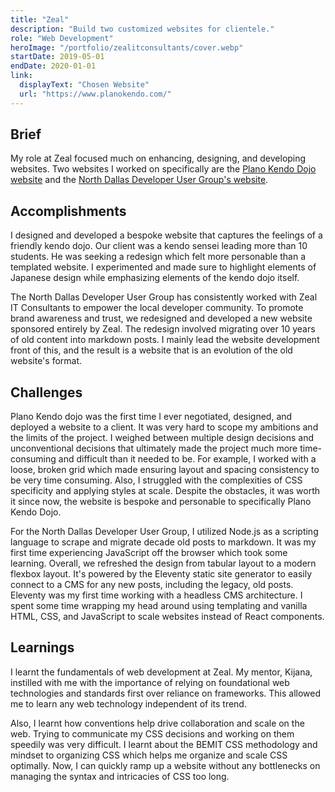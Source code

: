```yaml
---
title: "Zeal"
description: "Build two customized websites for clientele."
role: "Web Development"
heroImage: "/portfolio/zealitconsultants/cover.webp"
startDate: 2019-05-01
endDate: 2020-01-01
link:
  displayText: "Chosen Website"
  url: "https://www.planokendo.com/"
---
```


## Brief

My role at Zeal focused much on enhancing, designing, and developing websites. Two websites I worked on specifically are the [Plano Kendo Dojo website](https://www.planokendo.com/) and the [North Dallas Developer User Group's website](https://www.northdallas.net/).

## Accomplishments

I designed and developed a bespoke website that captures the feelings of a friendly kendo dojo. Our client was a kendo sensei leading more than 10 students. He was seeking a redesign which felt more personable than a templated website. I experimented and made sure to highlight elements of Japanese design while emphasizing elements of the kendo dojo itself.

The North Dallas Developer User Group has consistently worked with Zeal IT Consultants to empower the local developer community. To promote brand awareness and trust, we redesigned and developed a new website sponsored entirely by Zeal. The redesign involved migrating over 10 years of old content into markdown posts. I mainly lead the website development front of this, and the result is a website that is an evolution of the old website's format.

## Challenges

Plano Kendo dojo was the first time I ever negotiated, designed, and deployed a website to a client. It was very hard to scope my ambitions and the limits of the project. I weighed between multiple design decisions and unconventional decisions that ultimately made the project much more time-consuming and difficult than it needed to be. For example, I worked with a loose, broken grid which made ensuring layout and spacing consistency to be very time consuming. Also, I struggled with the complexities of CSS specificity and applying styles at scale. Despite the obstacles, it was worth it since now, the website is bespoke and personable to specifically Plano Kendo Dojo.

For the North Dallas Developer User Group, I utilized Node.js as a scripting language to scrape and migrate decade old posts to markdown. It was my first time experiencing JavaScript off the browser which took some learning. Overall, we refreshed the design from tabular layout to a modern flexbox layout. It's powered by the Eleventy static site generator to easily connect to a CMS for any new posts, including the legacy, old posts. Eleventy was my first time working with a headless CMS architecture. I spent some time wrapping my head around using templating and vanilla HTML, CSS, and JavaScript to scale websites instead of React components.

## Learnings

I learnt the fundamentals of web development at Zeal. My mentor, Kijana, instilled with me with the importance of relying on foundational web technologies and standards first over reliance on frameworks. This allowed me to learn any web technology independent of its trend.

Also, I learnt how conventions help drive collaboration and scale on the web. Trying to communicate my CSS decisions and working on them speedily was very difficult. I learnt about the BEMIT CSS methodology and mindset to organizing CSS which helps me organize and scale CSS optimally. Now, I can quickly ramp up a website without any bottlenecks on managing the syntax and intricacies of CSS too long.
